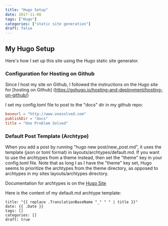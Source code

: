 ```yaml
---
title: "Hugo Setup"
date: 2017-11-08
tags: ["Hugo"]
categories: ["static site generation"]
draft: false
---
```


## My Hugo Setup

Here's how I set up this site using the Hugo static site generator.

### Configuration for Hosting on Github
Since I host my site on Github, I followed the instructions on the Hugo site for [hosting on Github] (https://gohugo.io/hosting-and-deployment/hosting-on-github/)

I set my config.toml file to post to the "docs" dir in my github repo:
``` toml
baseurl = "http://www.onesolved.com"
publishDir = "docs"
title = "One Problem Solved"
```

### Default Post Template (Archtype)
When you add a post by running "hugo new post/new_post.md", it uses the template (json or toml format) in layouts/archtypes/default.md.
If you want to use the archtypes from a theme instead, then set the "theme" key in your config.toml file. Note that as long I as I have the "theme" key set, Hugo seems to prioritize the archtypes from the theme directory, as opposed to archtypes in my sites layouts/archtypes directory.

Documentation for archtypes is  on the [Hugo Site](https://gohugo.io/content-management/archetypes/)

Here is the content of my default.md archtype template:

```
title: "{{ replace .TranslationBaseName "_" " " | title }}"
date: {{ .Date }}
tags: []
categories: []
draft: true
```

